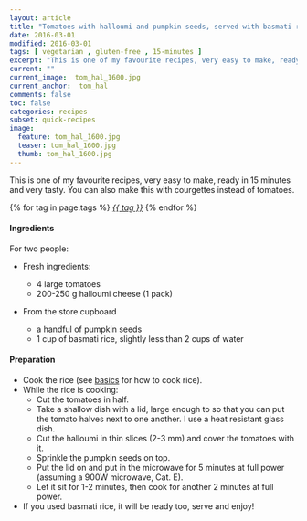 ```yaml
---
layout: article
title: "Tomatoes with halloumi and pumpkin seeds, served with basmati rice"
date: 2016-03-01
modified: 2016-03-01
tags: [ vegetarian , gluten-free , 15-minutes ]
excerpt: "This is one of my favourite recipes, very easy to make, ready in 15 minutes and ..."
current: ""
current_image:  tom_hal_1600.jpg
current_anchor:  tom_hal
comments: false
toc: false
categories: recipes
subset: quick-recipes
image:
  feature: tom_hal_1600.jpg
  teaser: tom_hal_1600.jpg
  thumb: tom_hal_1600.jpg
---
```




This is one of my favourite recipes, very easy to make, ready in 15 minutes and very tasty. You can also make this with courgettes instead of tomatoes.


{% for tag in page.tags %}&nbsp;<a class="post-tag" href="{{ site.url}}/tags/#{{ tag }}">_{{ tag }}_</a>&nbsp;{% endfor %}

#### Ingredients

For two people:

- Fresh ingredients:
  - 4 large tomatoes
  - 200-250 g halloumi cheese (1 pack)

- From the store cupboard  
  - a handful of pumpkin seeds
  - 1 cup of basmati rice, slightly less than 2 cups of water

#### Preparation
- Cook the rice (see <a href="{{ site.url }}/basics">basics</a> for how to cook rice).
- While the rice is cooking:
	- Cut the tomatoes in half.
	- Take a shallow dish with a lid, large enough to so that you can put the tomato halves next to one another. I use a heat resistant glass dish.
	- Cut the halloumi in thin slices (2-3 mm) and cover the tomatoes with it.
	- Sprinkle the pumpkin seeds on top.
	- Put the lid on and put in the microwave for 5 minutes at full power (assuming a 900W microwave, Cat. E).
	- Let it sit for 1-2 minutes, then cook for another 2 minutes at full power.
- If you used basmati rice, it will be ready too, serve and enjoy!

